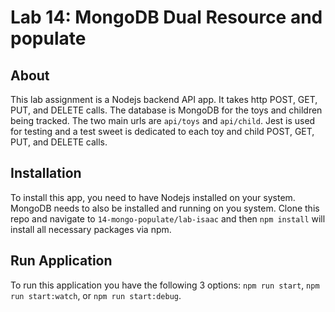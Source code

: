 # Lab 14: MongoDB Dual Resource and populate

## About

This lab assignment is a Nodejs backend API app.  It takes http POST, GET, PUT, and DELETE calls.  The database is MongoDB for the toys and children being tracked.  The two main urls are ```api/toys``` and ```api/child```.  Jest is used for testing and a test sweet is dedicated to each toy and child POST, GET, PUT, and DELETE calls.

## Installation

To install this app, you need to have Nodejs installed on your system.  MongoDB needs to also be installed and running on you system.  Clone this repo and navigate to ```14-mongo-populate/lab-isaac``` and then ```npm install``` will install all necessary packages via npm.

## Run Application

To run this application you have the following 3 options:  ```npm run start```, ```npm run start:watch```, or ```npm run start:debug```.

